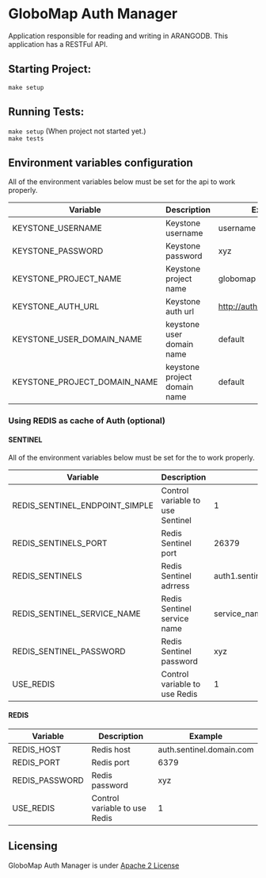 # GloboMap Auth Manager

Application responsible for reading and writing in ARANGODB. This application has a RESTFul API.

## Starting Project:

` make setup `

## Running Tests:

` make setup ` (When project not started yet.)<br>
` make tests `

## Environment variables configuration

All of the environment variables below must be set for the api to work properly.

| Variable                           |  Description                  | Example                       |
|------------------------------------|-------------------------------|-------------------------------|
| KEYSTONE_USERNAME                  | Keystone username             | username                      |
| KEYSTONE_PASSWORD                  | Keystone password             | xyz                           |
| KEYSTONE_PROJECT_NAME              | Keystone project name         | globomap                      |
| KEYSTONE_AUTH_URL                  | Keystone auth url             | http://auth.domain.com/v3     |
| KEYSTONE_USER_DOMAIN_NAME          | keystone user domain name     | default                       |
| KEYSTONE_PROJECT_DOMAIN_NAME       | keystone project domain name  | default                       |

### Using REDIS as cache of Auth (optional)

#### SENTINEL

All of the environment variables below must be set for the to work properly.

| Variable                           |  Description                     | Example                                                               |
|------------------------------------|----------------------------------|-----------------------------------------------------------------------|
| REDIS_SENTINEL_ENDPOINT_SIMPLE     | Control variable to use Sentinel | 1                                                                     |
| REDIS_SENTINELS_PORT               | Redis Sentinel port              | 26379                                                                 |
| REDIS_SENTINELS                    | Redis Sentinel adrress           | auth1.sentinel.domain.com,auth2.sentinel.domain,auth3.sentinel.domain |
| REDIS_SENTINEL_SERVICE_NAME        | Redis Sentinel service name      | service_name                                                          |
| REDIS_SENTINEL_PASSWORD            | Redis Sentinel password          | xyz                                                                   |
| USE_REDIS                          | Control variable to use Redis    | 1                                                                     |

#### REDIS

| Variable                           |  Description                     | Example                      |
|------------------------------------|----------------------------------|------------------------------|
| REDIS_HOST                         | Redis host                       | auth.sentinel.domain.com     |
| REDIS_PORT                         | Redis port                       | 6379                         |
| REDIS_PASSWORD                     | Redis password                   | xyz                          |
| USE_REDIS                          | Control variable to use Redis    | 1                            |


## Licensing

GloboMap Auth Manager is under [Apache 2 License](./LICENSE)
